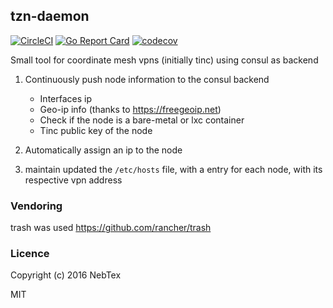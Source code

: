 ## tzn-daemon

[![CircleCI](https://circleci.com/gh/NebTex/tzn-daemon.svg?style=svg)](https://circleci.com/gh/NebTex/tzn-facts) [![Go Report Card](https://goreportcard.com/badge/github.com/NebTex/tzn-daemon)](https://goreportcard.com/report/github.com/NebTex/tzn-daemon) [![codecov](https://codecov.io/gh/NebTex/tzn-daemon/branch/master/graph/badge.svg)](https://codecov.io/gh/NebTex/tzn-daemon)

Small tool for coordinate mesh vpns (initially tinc) using consul as backend
 
 1. Continuously push node information to the consul backend
 
     - Interfaces ip
     - Geo-ip info (thanks to https://freegeoip.net)
     - Check if the node is a bare-metal or lxc container
     - Tinc public key of the node
 
 2. Automatically assign an ip to the node 
 
 3. maintain updated the `/etc/hosts` file, with a entry for each node, 
 with its respective vpn address 
 
### Vendoring 

trash was used  https://github.com/rancher/trash

### Licence

Copyright (c) 2016 NebTex

MIT 
